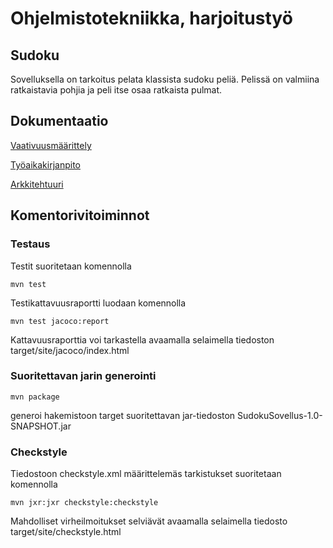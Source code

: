 # Ohjelmistotekniikka, harjoitustyö
## Sudoku

Sovelluksella on tarkoitus pelata klassista sudoku peliä. Pelissä on valmiina ratkaistavia pohjia ja peli itse osaa ratkaista pulmat.
  
## Dokumentaatio

[Vaativuusmäärittely](https://github.com/Pentza/ot-harjoitustyo/blob/master/documentation/vaativuusmaarittely.md)  

[Työaikakirjanpito](https://github.com/Pentza/ot-harjoitustyo/blob/master/documentation/tyoaikakirjanpito.md)  

[Arkkitehtuuri](https://github.com/Pentza/ot-harjoitustyo/blob/master/documentation/arkkitehtuuri.md)  

## Komentorivitoiminnot

### Testaus

Testit suoritetaan komennolla  

```
mvn test
```

Testikattavuusraportti luodaan komennolla  

```
mvn test jacoco:report
```

Kattavuusraporttia voi tarkastella avaamalla selaimella tiedoston target/site/jacoco/index.html  

### Suoritettavan jarin generointi

```
mvn package  
```

generoi hakemistoon target suoritettavan jar-tiedoston SudokuSovellus-1.0-SNAPSHOT.jar  

### Checkstyle

Tiedostoon checkstyle.xml määrittelemäs tarkistukset suoritetaan komennolla  

```
mvn jxr:jxr checkstyle:checkstyle
```

Mahdolliset virheilmoitukset selviävät avaamalla selaimella tiedosto target/site/checkstyle.html
